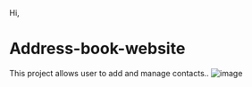Hi,
# Address-book-website
This project allows user to add and manage contacts..
![image](https://github.com/Tejkaur04/Address-book-website/assets/146617286/ce1395f1-4160-491c-a4d0-0a4a2c565632)
